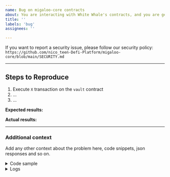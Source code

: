 ```yaml
---
name: Bug on migaloo-core contracts
about: You are interacting with White Whale's contracts, and you are getting an unexpected behavior, an exception, or something looks wrong.
title: ''
labels: 'bug'
assignees: ''

---
```


<!-- Thank you for using White Whale Migaloo!

     If you are looking for support, please check out our documentation
     or consider asking a question on Discord's smart contract channel:
      * https://whitewhale.money/
      * https://nico_teen-defi-platform.github.io/docs/
      * https://discordapp.com/channels/908044702794801233/987301947440767006

     If you have found a bug or if our documentation doesn't have an answer
     to what you're looking for, then fill out the template below.
-->

If you want to report a security issue, please follow our security policy: `https://github.com/nico_teen-Defi-Platform/migaloo-core/blob/main/SECURITY.md`

---
## Steps to Reproduce

<!-- Please include full steps to reproduce so that we can reproduce the problem. -->

1. Execute `X` transaction on the `vault` contract <!-- (see "Code sample" section below) -->
2. ... <!-- describe steps to demonstrate bug -->
3. ... <!-- for example "Query X data and get an exception" -->

**Expected results:** <!-- what did you expect to happen? -->

**Actual results:** <!-- what did you actually happen? -->

---

### Additional context
Add any other context about the problem here, code snippets, json responses and so on.

<details>
<summary>Code sample</summary>

<!--
      If case you are working on a smart contract, please attach a minimal reproducible 
      sample that shows the problem and attach it below between the lines with the backticks.
-->

```rust
```

</details>

<details>
  <summary>Logs</summary>

<!--
      Paste the log output below between the lines with the backticks, whether it is 
      from compilation or executing a query on chain.

      Please see if the error message includes enough information
      to explain how to solve the issue.
-->

```
```

</details>

<!--
      Consider also attaching screenshots and/or videos to better
      illustrate the issue.

      You can upload them directly on GitHub.
      Beware that video file size is limited to 10MB.
-->
